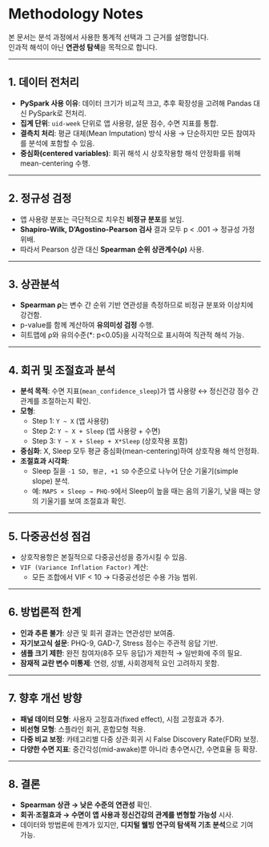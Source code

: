 # Methodology Notes

본 문서는 분석 과정에서 사용한 통계적 선택과 그 근거를 설명합니다.  
인과적 해석이 아닌 **연관성 탐색**을 목적으로 합니다.

---

## 1. 데이터 전처리
- **PySpark 사용 이유**: 데이터 크기가 비교적 크고, 추후 확장성을 고려해 Pandas 대신 PySpark로 전처리.
- **집계 단위**: `uid-week` 단위로 앱 사용량, 설문 점수, 수면 지표를 통합.
- **결측치 처리**: 평균 대체(Mean Imputation) 방식 사용 → 단순하지만 모든 참여자를 분석에 포함할 수 있음.
- **중심화(centered variables)**: 회귀 해석 시 상호작용항 해석 안정화를 위해 mean-centering 수행.

---

## 2. 정규성 검정
- 앱 사용량 분포는 극단적으로 치우친 **비정규 분포**를 보임.
- **Shapiro-Wilk, D’Agostino-Pearson 검사** 결과 모두 p < .001 → 정규성 가정 위배.
- 따라서 Pearson 상관 대신 **Spearman 순위 상관계수(ρ)** 사용.

---

## 3. 상관분석
- **Spearman ρ**는 변수 간 순위 기반 연관성을 측정하므로 비정규 분포와 이상치에 강건함.
- p-value를 함께 계산하여 **유의미성 검정** 수행.
- 히트맵에 ρ와 유의수준(*: p<0.05)을 시각적으로 표시하여 직관적 해석 가능.

---

## 4. 회귀 및 조절효과 분석
- **분석 목적**: 수면 지표(`mean_confidence_sleep`)가 앱 사용량 ↔ 정신건강 점수 간 관계를 조절하는지 확인.
- **모형**:
  - Step 1: `Y ~ X` (앱 사용량)  
  - Step 2: `Y ~ X + Sleep` (앱 사용량 + 수면)  
  - Step 3: `Y ~ X + Sleep + X*Sleep` (상호작용 포함)
- **중심화**: X, Sleep 모두 평균 중심화(mean-centering)하여 상호작용 해석 안정화.
- **조절효과 시각화**:
  - Sleep 질을 `-1 SD, 평균, +1 SD` 수준으로 나누어 단순 기울기(simple slope) 분석.
  - 예: `MAPS × Sleep → PHQ-9`에서 Sleep이 높을 때는 음의 기울기, 낮을 때는 양의 기울기를 보여 조절효과 확인.

---

## 5. 다중공선성 점검
- 상호작용항은 본질적으로 다중공선성을 증가시킬 수 있음.
- `VIF (Variance Inflation Factor)` 계산:
  - 모든 조합에서 VIF < 10 → 다중공선성은 수용 가능 범위.

---

## 6. 방법론적 한계
- **인과 추론 불가**: 상관 및 회귀 결과는 연관성만 보여줌.
- **자기보고식 설문**: PHQ-9, GAD-7, Stress 점수는 주관적 응답 기반.
- **샘플 크기 제한**: 완전 참여자(8주 모두 응답)가 제한적 → 일반화에 주의 필요.
- **잠재적 교란 변수 미통제**: 연령, 성별, 사회경제적 요인 고려하지 못함.

---

## 7. 향후 개선 방향
- **패널 데이터 모형**: 사용자 고정효과(fixed effect), 시점 고정효과 추가.
- **비선형 모형**: 스플라인 회귀, 혼합모형 적용.
- **다중 비교 보정**: 카테고리별 다중 상관·회귀 시 False Discovery Rate(FDR) 보정.
- **다양한 수면 지표**: 중간각성(mid-awake)뿐 아니라 총수면시간, 수면효율 등 확장.

---

## 8. 결론
- **Spearman 상관 → 낮은 수준의 연관성** 확인.  
- **회귀·조절효과 → 수면이 앱 사용과 정신건강의 관계를 변형할 가능성** 시사.  
- 데이터와 방법론에 한계가 있지만, **디지털 웰빙 연구의 탐색적 기초 분석**으로 기여 가능.
